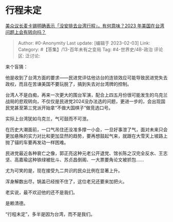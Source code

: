 # 行程未定
[美众议长麦卡锡明确表示「没安排去台湾行程」，有何意味？2023 年美国在台湾问题上会有转向吗？](https://www.zhihu.com/question/581955293/answer/2874589740)

> Author: #0-Anonymity
> Last update: [编辑于 2023-02-03]
> Link:
> Category: #【答集】/13-百年未有之变局
> Tag: #4-世界史/4B-政治
> 评论区:
> 泛讨论:

来个盲猜：

他是收到了台湾方面的要求——民进党评估他访台的连锁效应可能导致民进党失去政权，而且在苦谏美国不要玩脱了，搞到失去对台湾牌的控制。

台湾人不是白痴，再来一次更大的围台军演，配合上四五月份很可能发生的乌克兰战局的悲观转向，不仅仅是民进党2024没办法选的问题，更进一步的，会出现国民党甚至第三党派开始拿“不做大国棋子”做竞选口号。

实际上台湾犹如乌克兰，气可鼓而不可泄。

在历史大潮面前，一口气吊住还没准多撑一小会，一旦好事泄了气，面对未来只会更加悬殊的实力对比和更加显然的趋势，要再想鼓起气来，就跟在大雪天上坡路上抛了锚的车要再发动一样困难。

民进党最近各种衰亡之像，郭正亮这种元老公开退党、馆长陈之汉完全反水、王志坚、高嘉瑜这种铁绿被批斗、苏贞昌倒阁、一大票要角论文被抓包……

尤为可笑的是，现在接受九二共识的民众比例在显著上升。

浑身解数出尽，锅盖已经按不住了，这位老兄还要来加把火。

老实说，最不欢迎他的还不是我们。

是赖清德。

“行程未定”，多半是因为台湾，而不是我们。

